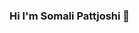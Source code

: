 ### Hi I'm Somali Pattjoshi 👋

<!--
**Somali19/Somali19** is a ✨ _special_ ✨ repository because its `README.md` (this file) appears on your GitHub profile.

I'm a Front-End Developer, UI/UX Designer and an open source contributor. I'm currently pursuing B.Tech from GIET University, Gunupur.

 My skills include :
🔹️Programming Language: C, C++, JAVA, Python
🔹️Problem Solving Skills: Datastructure & Algorithms , OOPs

🔹️Web Development: Html 5 , CSS 3 , Javascript
🔹️Framework & Tools : Git , VS Code
🔹️Database : Mysql
🔹️Operating System: Windows.

🌱 I’m currently learning more about Full Stack Development.
🤔 I’m looking for help with Open Source Development.
💬 Ask me about Front-End Development, UI/UX Design.
😄 Pronouns: She/Her

![Github stats](https://github-readme-stats.vercel.app/api?username=Somali19)

## Find me around the web 🌎:
Linkedin- https://www.linkedin.com/in/somali-pattjoshi-03748b196

